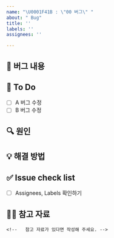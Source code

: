 ```yaml
---
name: "\U0001F41B : \"00 버그\" "
about: " Bug"
title: ''
labels: ''
assignees: ''

---
```


## 🚨 버그 내용
<!-- 버그 내용을 상세히 설명해주세요 -->

## 📝 To Do
- [ ] A 버그 수정
- [ ] B 버그 수정

## 🔍 원인
<!-- 문제가 발생한 원인을 설명해주세요 -->

## 💡 해결 방법
<!-- 어떻게 문제를 해결했는지 설명해주세요 -->

## ✅ Issue check list
- [ ] Assignees, Labels 확인하기

## 🙋🏻 참고 자료
    <!--   참고 자료가 있다면 작성해 주세요. -->
